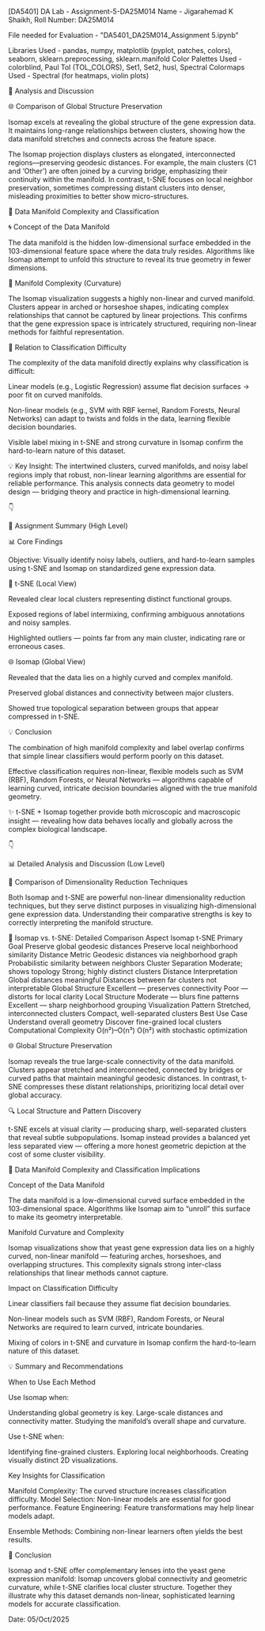 [DA5401] DA Lab - Assignment-5-DA25M014 Name - Jigarahemad K Shaikh, Roll Number: DA25M014

File needed for Evaluation - "DA5401_DA25M014_Assignment 5.ipynb"

Libraries Used - pandas, numpy, matplotlib (pyplot, patches, colors), seaborn, sklearn.preprocessing, sklearn.manifold
Color Palettes Used	- colorblind, Paul Tol (TOL_COLORS), Set1, Set2, husl, Spectral
Colormaps Used - Spectral (for heatmaps, violin plots)

🧠 Analysis and Discussion

🌐 Comparison of Global Structure Preservation

Isomap excels at revealing the global structure of the gene expression data.
It maintains long-range relationships between clusters, showing how the data manifold stretches and connects across the feature space.

The Isomap projection displays clusters as elongated, interconnected regions—preserving geodesic distances.
For example, the main clusters (C1 and ‘Other’) are often joined by a curving bridge, emphasizing their continuity within the manifold.
In contrast, t-SNE focuses on local neighbor preservation, sometimes compressing distant clusters into denser, misleading proximities to better show micro-structures.

🧬 Data Manifold Complexity and Classification

🌀 Concept of the Data Manifold

The data manifold is the hidden low-dimensional surface embedded in the 103-dimensional feature space where the data truly resides.
Algorithms like Isomap attempt to unfold this structure to reveal its true geometry in fewer dimensions.

🌊 Manifold Complexity (Curvature)

The Isomap visualization suggests a highly non-linear and curved manifold.
Clusters appear in arched or horseshoe shapes, indicating complex relationships that cannot be captured by linear projections.
This confirms that the gene expression space is intricately structured, requiring non-linear methods for faithful representation.

🎯 Relation to Classification Difficulty

The complexity of the data manifold directly explains why classification is difficult:

Linear models (e.g., Logistic Regression) assume flat decision surfaces → poor fit on curved manifolds.

Non-linear models (e.g., SVM with RBF kernel, Random Forests, Neural Networks) can adapt to twists and folds in the data, learning flexible decision boundaries.

Visible label mixing in t-SNE and strong curvature in Isomap confirm the hard-to-learn nature of this dataset.

💡 Key Insight:
The intertwined clusters, curved manifolds, and noisy label regions imply that robust, non-linear learning algorithms are essential for reliable performance.
This analysis connects data geometry to model design — bridging theory and practice in high-dimensional learning.

👇

🏁 Assignment Summary (High Level)

📊 Core Findings

Objective:
Visually identify noisy labels, outliers, and hard-to-learn samples using t-SNE and Isomap on standardized gene expression data.

🎯 t-SNE (Local View)

Revealed clear local clusters representing distinct functional groups.

Exposed regions of label intermixing, confirming ambiguous annotations and noisy samples.

Highlighted outliers — points far from any main cluster, indicating rare or erroneous cases.

🌐 Isomap (Global View)

Revealed that the data lies on a highly curved and complex manifold.

Preserved global distances and connectivity between major clusters.

Showed true topological separation between groups that appear compressed in t-SNE.

💡 Conclusion

The combination of high manifold complexity and label overlap confirms that
simple linear classifiers would perform poorly on this dataset.

Effective classification requires non-linear, flexible models such as
SVM (RBF), Random Forests, or Neural Networks —
algorithms capable of learning curved, intricate decision boundaries aligned with the true manifold geometry.

✨ t-SNE + Isomap together provide both microscopic and macroscopic insight — revealing how data behaves locally and globally across the complex biological landscape.


👇

📊 Detailed Analysis and Discussion (Low Level)

🧭 Comparison of Dimensionality Reduction Techniques

Both Isomap and t-SNE are powerful non-linear dimensionality reduction techniques, but they serve distinct purposes in visualizing high-dimensional gene expression data.
Understanding their comparative strengths is key to correctly interpreting the manifold structure.

📘 Isomap vs. t-SNE: Detailed Comparison
Aspect	Isomap	t-SNE
Primary Goal	Preserve global geodesic distances	Preserve local neighborhood similarity
Distance Metric	Geodesic distances via neighborhood graph	Probabilistic similarity between neighbors
Cluster Separation	Moderate; shows topology	Strong; highly distinct clusters
Distance Interpretation	Global distances meaningful	Distances between far clusters not interpretable
Global Structure	Excellent — preserves connectivity	Poor — distorts for local clarity
Local Structure	Moderate — blurs fine patterns	Excellent — sharp neighborhood grouping
Visualization Pattern	Stretched, interconnected clusters	Compact, well-separated clusters
Best Use Case	Understand overall geometry	Discover fine-grained local clusters
Computational Complexity	O(n²)–O(n³)	O(n²) with stochastic optimization

🌐 Global Structure Preservation

Isomap reveals the true large-scale connectivity of the data manifold.
Clusters appear stretched and interconnected, connected by bridges or curved paths that maintain meaningful geodesic distances.
In contrast, t-SNE compresses these distant relationships, prioritizing local detail over global accuracy.

🔍 Local Structure and Pattern Discovery

t-SNE excels at visual clarity — producing sharp, well-separated clusters that reveal subtle subpopulations.
Isomap instead provides a balanced yet less separated view — offering a more honest geometric depiction at the cost of some cluster visibility.

🧬 Data Manifold Complexity and Classification Implications

Concept of the Data Manifold

The data manifold is a low-dimensional curved surface embedded in the 103-dimensional space.
Algorithms like Isomap aim to “unroll” this surface to make its geometry interpretable.

Manifold Curvature and Complexity

Isomap visualizations show that yeast gene expression data lies on a highly curved, non-linear manifold — featuring arches, horseshoes, and overlapping structures.
This complexity signals strong inter-class relationships that linear methods cannot capture.

Impact on Classification Difficulty

Linear classifiers fail because they assume flat decision boundaries.

Non-linear models such as SVM (RBF), Random Forests, or Neural Networks are required to learn curved, intricate boundaries.

Mixing of colors in t-SNE and curvature in Isomap confirm the hard-to-learn nature of this dataset.

💡 Summary and Recommendations

When to Use Each Method

Use Isomap when:

Understanding global geometry is key.
Large-scale distances and connectivity matter.
Studying the manifold’s overall shape and curvature.

Use t-SNE when:

Identifying fine-grained clusters.
Exploring local neighborhoods.
Creating visually distinct 2D visualizations.


Key Insights for Classification

Manifold Complexity: The curved structure increases classification difficulty.
Model Selection: Non-linear models are essential for good performance.
Feature Engineering: Feature transformations may help linear models adapt.

Ensemble Methods: Combining non-linear learners often yields the best results.

🎯 Conclusion

Isomap and t-SNE offer complementary lenses into the yeast gene expression manifold:
Isomap uncovers global connectivity and geometric curvature,
while t-SNE clarifies local cluster structure.
Together they illustrate why this dataset demands non-linear, sophisticated learning models for accurate classification.

Date: 05/Oct/2025
